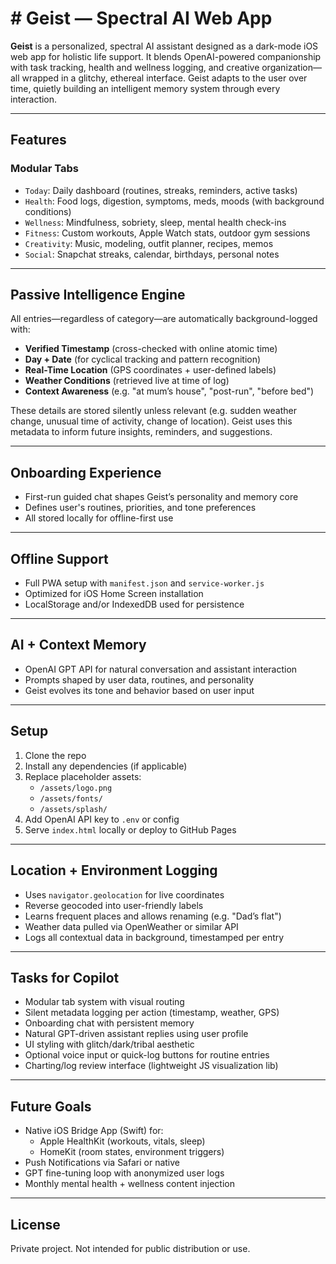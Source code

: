 # # Geist — Spectral AI Web App

**Geist** is a personalized, spectral AI assistant designed as a dark-mode iOS web app for holistic life support. It blends OpenAI-powered companionship with task tracking, health and wellness logging, and creative organization—all wrapped in a glitchy, ethereal interface. Geist adapts to the user over time, quietly building an intelligent memory system through every interaction.

---

## Features

### Modular Tabs
- `Today`: Daily dashboard (routines, streaks, reminders, active tasks)
- `Health`: Food logs, digestion, symptoms, meds, moods (with background conditions)
- `Wellness`: Mindfulness, sobriety, sleep, mental health check-ins
- `Fitness`: Custom workouts, Apple Watch stats, outdoor gym sessions
- `Creativity`: Music, modeling, outfit planner, recipes, memos
- `Social`: Snapchat streaks, calendar, birthdays, personal notes

---

## Passive Intelligence Engine

All entries—regardless of category—are automatically background-logged with:
- **Verified Timestamp** (cross-checked with online atomic time)
- **Day + Date** (for cyclical tracking and pattern recognition)
- **Real-Time Location** (GPS coordinates + user-defined labels)
- **Weather Conditions** (retrieved live at time of log)
- **Context Awareness** (e.g. "at mum’s house", "post-run", "before bed")

These details are stored silently unless relevant (e.g. sudden weather change, unusual time of activity, change of location). Geist uses this metadata to inform future insights, reminders, and suggestions.

---

## Onboarding Experience

- First-run guided chat shapes Geist’s personality and memory core
- Defines user's routines, priorities, and tone preferences
- All stored locally for offline-first use

---

## Offline Support

- Full PWA setup with `manifest.json` and `service-worker.js`
- Optimized for iOS Home Screen installation
- LocalStorage and/or IndexedDB used for persistence

---

## AI + Context Memory

- OpenAI GPT API for natural conversation and assistant interaction
- Prompts shaped by user data, routines, and personality
- Geist evolves its tone and behavior based on user input

---

## Setup

1. Clone the repo
2. Install any dependencies (if applicable)
3. Replace placeholder assets:
   - `/assets/logo.png`
   - `/assets/fonts/`
   - `/assets/splash/`
4. Add OpenAI API key to `.env` or config
5. Serve `index.html` locally or deploy to GitHub Pages

---

## Location + Environment Logging

- Uses `navigator.geolocation` for live coordinates
- Reverse geocoded into user-friendly labels
- Learns frequent places and allows renaming (e.g. "Dad’s flat")
- Weather data pulled via OpenWeather or similar API
- Logs all contextual data in background, timestamped per entry

---

## Tasks for Copilot

- Modular tab system with visual routing
- Silent metadata logging per action (timestamp, weather, GPS)
- Onboarding chat with persistent memory
- Natural GPT-driven assistant replies using user profile
- UI styling with glitch/dark/tribal aesthetic
- Optional voice input or quick-log buttons for routine entries
- Charting/log review interface (lightweight JS visualization lib)

---

## Future Goals

- Native iOS Bridge App (Swift) for:
  - Apple HealthKit (workouts, vitals, sleep)
  - HomeKit (room states, environment triggers)
- Push Notifications via Safari or native
- GPT fine-tuning loop with anonymized user logs
- Monthly mental health + wellness content injection

---

## License

Private project. Not intended for public distribution or use.
